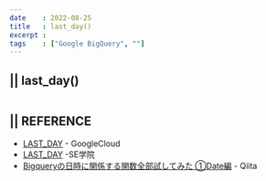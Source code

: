 ```yaml
---
date    : 2022-08-25
title   : last_day()
excerpt : 
tags    : ["Google BigQuery", ""]
---
```

## || last_day()
```SQL
```


## || REFERENCE
- [LAST_DAY](https://cloud.google.com/bigquery/docs/reference/standard-sql/date_functions?hl=ja#last_day) - GoogleCloud
- [LAST_DAY](https://segakuin.com/oracle/function/last_day.html) -SE学院
- [Bigqueryの日時に関係する関数全部試してみた ①Date編](https://qiita.com/hogeta_/items/1416135863a023a09127) - Qiita
